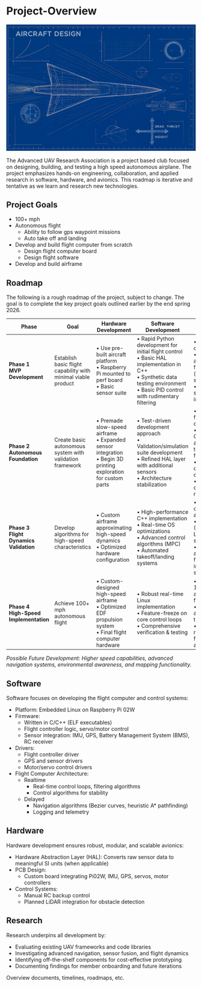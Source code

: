 # Project-Overview

![Decorative blueprint of airplane design](/assets/blueprint_background.png)

The Advanced UAV Research Association is a project based club focused on designing, building, and testing a high speed autonomous airplane. The project emphasizes hands-on engineering, collaboration, and applied research in software, hardware, and avionics. This roadmap is iterative and tentative as we learn and research new technologies.


## Project Goals
- 100+ mph
- Autonomous flight
	- Ability to follow gps waypoint missions
	- Auto take off and landing
- Develop and build flight computer from scratch
	- Design flight computer board
	- Design flight software
- Develop and build airframe


## Roadmap
The following is a rough roadmap of the project, subject to change.
The goal is to complete the key project goals outlined earlier by the end spring 2026.

| Phase | Goal | Hardware Development | Software Development | Key Milestones |
|-------|------|----------------------|----------------------|---------------|
| **Phase 1<br/>MVP Development** | Establish basic flight capability with minimal viable product | • Use pre-built aircraft platform<br>• Raspberry Pi mounted to perf board<br>• Basic sensor suite | • Rapid Python development for initial flight control<br>• Basic HAL implementation in C++<br>• Synthetic data testing environment<br>• Basic PID control with rudimentary filtering | • Manual flight capability<br>• Basic autonomous functions (straight line, simple turns)<br>• HAL-flight software integration |
| **Phase 2<br/>Autonomous Foundation** | Create basic autonomous system with validation framework | • Premade slow-speed airframe<br>• Expanded sensor integration<br>• Begin 3D printing exploration for custom parts | • Test-driven development approach<br>• Validation/simulation suite development<br>• Refined HAL layer with additional sensors<br>• Architecture stabilization | • Waypoint following capability<br>• Comprehensive automated testing framework<br>• Flight dynamics categorization<br>• Initial self-design research |
| **Phase 3<br/>Flight Dynamics Validation** | Develop algorithms for high-speed characteristics | • Custom airframe approximating high-speed dynamics<br>• Optimized hardware configuration | • High-performance C++ implementation<br>• Real-time OS optimizations<br>• Advanced control algorithms (MPC)<br>• Automated takeoff/landing systems | • Validated control algorithms<br>• SIL (Software-in-Loop) testing suite<br>• Stable autonomous flight at intermediate speeds |
| **Phase 4<br/>High-Speed Implementation** | Achieve 100+ mph autonomous flight | • Custom-designed high-speed airframe<br>• Optimized EDF propulsion system<br>• Final flight computer hardware | • Robust real-time Linux implementation<br>• Feature-freeze on core control loops<br>• Comprehensive verification & testing | • Consistent 100+ mph autonomous flight<br>• Reliable automated takeoff/landing<br>• Mission-ready system for potential applications |

*Possible Future Development: Higher speed capabilities, advanced navigation systems, environmental awareness, and mapping functionality.*

## Software 
Software focuses on developing the flight computer and control systems:
* Platform: Embedded Linux on Raspberry Pi 02W
* Firmware:
    * Written in C/C++ (ELF executables)
    * Flight controller logic, servo/motor control
    * Sensor integration: IMU, GPS, Battery Management System (BMS), RC receiver
* Drivers:
  * Flight controller driver
  * GPS and sensor drivers
  * Motor/servo control drivers
* Flight Computer Architecture:
  * Realtime
    * Real-time control loops, filtering algorithms
    * Control algorithms for stability
  * Delayed
    * Navigation algorithms (Bezier curves, heuristic A* pathfinding)
    * Logging and telemetry

## Hardware
Hardware development ensures robust, modular, and scalable avionics:
* Hardware Abstraction Layer (HAL): Converts raw sensor data to meaningful SI units (when applicable)
* PCB Design:
  * Custom board integrating Pi02W, IMU, GPS, servos, motor controllers
* Control Systems:
  * Manual RC backup control
  * Planned LiDAR integration for obstacle detection

## Research
Research underpins all development by:
* Evaluating existing UAV frameworks and code libraries
* Investigating advanced navigation, sensor fusion, and flight dynamics
* Identifying off-the-shelf components for cost-effective prototyping
* Documenting findings for member onboarding and future iterations

Overview documents, timelines, roadmaps, etc.
